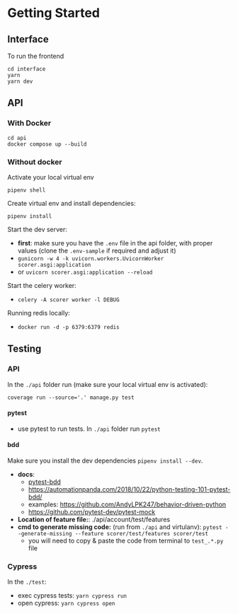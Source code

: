 
# Getting Started

## Interface
To run the frontend
```
cd interface
yarn
yarn dev
```

## API
### With Docker
```
cd api
docker compose up --build
```

### Without docker
Activate your local virtual env
```
pipenv shell
```

Create virtual env and install dependencies:
```
pipenv install
```

Start the dev server:
- **first**: make sure you have the `.env` file in the api folder, with proper values (clone the `.env-sample` if required and adjust it)
- `gunicorn -w 4 -k uvicorn.workers.UvicornWorker scorer.asgi:application`
- or `uvicorn scorer.asgi:application --reload`

Start the celery worker:
- `celery -A scorer worker -l DEBUG`

Running redis locally:

- `docker run -d -p 6379:6379 redis`

## Testing
### API

In the `./api` folder run (make sure your local virtual env is activated):
```
coverage run --source='.' manage.py test
```


#### pytest
- use pytest to run tests. In `./api` folder run `pytest`

#### bdd

Make sure you install the dev dependencies `pipenv install --dev`.

- **docs**:
  - [pytest-bdd](https://pytest-bdd.readthedocs.io/en/latest/#advanced-code-generation)
  - https://automationpanda.com/2018/10/22/python-testing-101-pytest-bdd/
  - examples: https://github.com/AndyLPK247/behavior-driven-python
  - https://github.com/pytest-dev/pytest-mock
- **Location of feature file:**: ./api/account/test/features
- **cmd to generate missing code:** (run from `./api` and virtulanv): `pytest --generate-missing --feature scorer/test/features scorer/test`
  - you will need to copy & paste the code from terminal to `test_.*.py` file



### Cypress

In the `./test`:
- exec cypress tests: `yarn cypress run`
- open cypress: `yarn cypress open`
